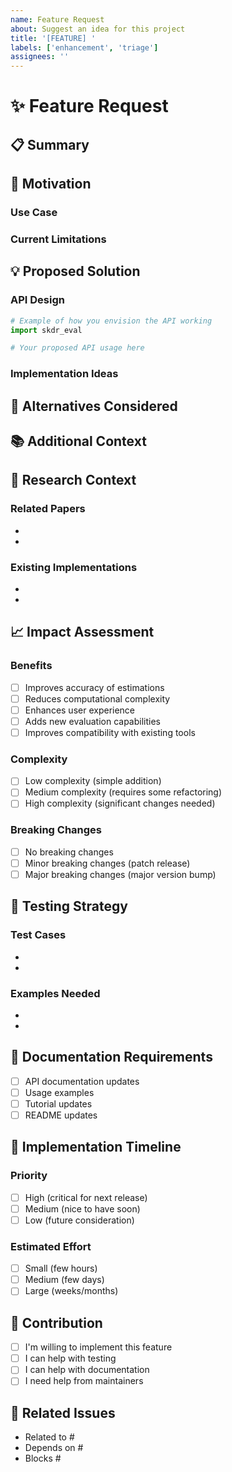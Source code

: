 ```yaml
---
name: Feature Request
about: Suggest an idea for this project
title: '[FEATURE] '
labels: ['enhancement', 'triage']
assignees: ''
---
```


# ✨ Feature Request

## 📋 Summary

<!-- A clear and concise description of the feature you'd like to see -->

## 🎯 Motivation

<!-- Why is this feature needed? What problem does it solve? -->

### Use Case
<!-- Describe the specific use case or scenario -->

### Current Limitations
<!-- What can't you do with the current implementation? -->

## 💡 Proposed Solution

<!-- Describe the solution you'd like to see -->

### API Design
```python
# Example of how you envision the API working
import skdr_eval

# Your proposed API usage here
```

### Implementation Ideas
<!-- If you have ideas on how this could be implemented -->

## 🔄 Alternatives Considered

<!-- Describe alternative solutions or features you've considered -->

## 📚 Additional Context

<!-- Add any other context, screenshots, or examples about the feature request -->

## 🔬 Research Context

<!-- If this relates to academic research, provide context -->

### Related Papers
-
-

### Existing Implementations
-
-

## 📈 Impact Assessment

### Benefits
- [ ] Improves accuracy of estimations
- [ ] Reduces computational complexity
- [ ] Enhances user experience
- [ ] Adds new evaluation capabilities
- [ ] Improves compatibility with existing tools

### Complexity
- [ ] Low complexity (simple addition)
- [ ] Medium complexity (requires some refactoring)
- [ ] High complexity (significant changes needed)

### Breaking Changes
- [ ] No breaking changes
- [ ] Minor breaking changes (patch release)
- [ ] Major breaking changes (major version bump)

## 🧪 Testing Strategy

<!-- How should this feature be tested? -->

### Test Cases
-
-

### Examples Needed
-
-

## 📝 Documentation Requirements

- [ ] API documentation updates
- [ ] Usage examples
- [ ] Tutorial updates
- [ ] README updates

## 🚀 Implementation Timeline

<!-- If you have thoughts on priority or timeline -->

### Priority
- [ ] High (critical for next release)
- [ ] Medium (nice to have soon)
- [ ] Low (future consideration)

### Estimated Effort
- [ ] Small (few hours)
- [ ] Medium (few days)
- [ ] Large (weeks/months)

## 🤝 Contribution

- [ ] I'm willing to implement this feature
- [ ] I can help with testing
- [ ] I can help with documentation
- [ ] I need help from maintainers

## 📎 Related Issues

<!-- Link any related issues or discussions -->
- Related to #
- Depends on #
- Blocks #
